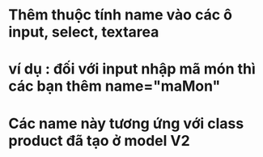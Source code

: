 # Thêm thuộc tính name vào các ô input, select, textarea
# ví dụ :  đối với input nhập mã món thì các bạn thêm name="maMon"
# Các name này tương ứng với class product đã tạo ở model V2